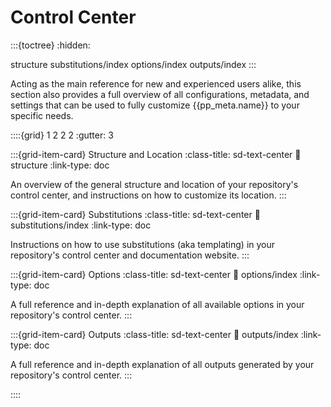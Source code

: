 # Control Center

:::{toctree}
:hidden:

structure
substitutions/index
options/index
outputs/index
:::


Acting as the main reference for new and experienced users alike,
this section also provides a full overview of all configurations, metadata, and settings
that can be used to fully customize {{pp_meta.name}} to your specific needs.


::::{grid} 1 2 2 2
:gutter: 3

:::{grid-item-card} Structure and Location
:class-title: sd-text-center
:link: structure
:link-type: doc

An overview of the general structure and location of your repository's control center,
and instructions on how to customize its location.
:::

:::{grid-item-card} Substitutions
:class-title: sd-text-center
:link: substitutions/index
:link-type: doc

Instructions on how to use substitutions (aka templating) in your repository's control center
and documentation website.
:::

:::{grid-item-card} Options
:class-title: sd-text-center
:link: options/index
:link-type: doc

A full reference and in-depth explanation of all available options
in your repository's control center.
:::

:::{grid-item-card} Outputs
:class-title: sd-text-center
:link: outputs/index
:link-type: doc

A full reference and in-depth explanation of all outputs
generated by your repository's control center.
:::

::::
